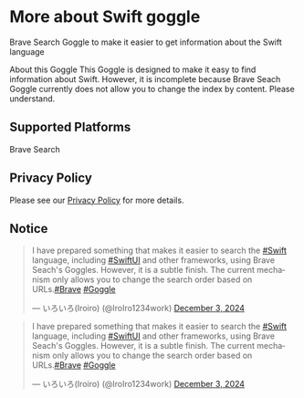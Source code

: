 # More about Swift goggle
Brave Search Goggle to make it easier to get information about the Swift language

About this Goggle
This Goggle is designed to make it easy to find information about Swift. However, it is incomplete because Brave Seach Goggle currently does not allow you to change the index by content. Please understand.

## Supported Platforms
Brave Search

## Privacy Policy
Please see our [Privacy Policy](/en/privacy) for more details.

## Notice
<div class="isLightMode">
    <blockquote class="twitter-tweet" data-lang="en" data-theme="light">
        <p lang="en" dir="ltr">I have prepared something that makes it easier to search the <a
                href="https://twitter.com/hashtag/Swift?src=hash&amp;ref_src=twsrc%5Etfw">#Swift</a> language, including
            <a href="https://twitter.com/hashtag/SwiftUI?src=hash&amp;ref_src=twsrc%5Etfw">#SwiftUI</a> and other
            frameworks, using Brave Seach&#39;s Goggles. However, it is a subtle finish. The current mechanism only
            allows you to change the search order based on URLs.<a
                href="https://twitter.com/hashtag/Brave?src=hash&amp;ref_src=twsrc%5Etfw">#Brave</a> <a
                href="https://twitter.com/hashtag/Goggle?src=hash&amp;ref_src=twsrc%5Etfw">#Goggle</a></p>&mdash;
        いろいろ(Iroiro) (@IroIro1234work) <a
            href="https://twitter.com/IroIro1234work/status/1863835726049374514?ref_src=twsrc%5Etfw">December 3,
            2024</a>
    </blockquote>
</div>
<div class="isDarkMode">
    <blockquote class="twitter-tweet" data-lang="en" data-theme="dark">
        <p lang="en" dir="ltr">I have prepared something that makes it easier to search the <a
                href="https://twitter.com/hashtag/Swift?src=hash&amp;ref_src=twsrc%5Etfw">#Swift</a> language, including
            <a href="https://twitter.com/hashtag/SwiftUI?src=hash&amp;ref_src=twsrc%5Etfw">#SwiftUI</a> and other
            frameworks, using Brave Seach&#39;s Goggles. However, it is a subtle finish. The current mechanism only
            allows you to change the search order based on URLs.<a
                href="https://twitter.com/hashtag/Brave?src=hash&amp;ref_src=twsrc%5Etfw">#Brave</a> <a
                href="https://twitter.com/hashtag/Goggle?src=hash&amp;ref_src=twsrc%5Etfw">#Goggle</a></p>&mdash;
        いろいろ(Iroiro) (@IroIro1234work) <a
            href="https://twitter.com/IroIro1234work/status/1863835726049374514?ref_src=twsrc%5Etfw">December 3,
            2024</a>
    </blockquote>
</div>